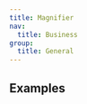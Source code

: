 ```yaml
---
title: Magnifier
nav:
  title: Business
group:
  title: General
---
```


## Examples

<code src="./Magnifier.tsx" />

